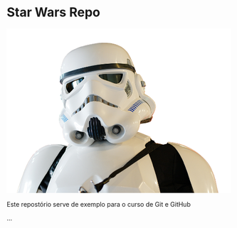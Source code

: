 # Star Wars Repo

![alt text](./starwars.png)

Este repostório serve de exemplo para o curso de Git e GitHub

...
